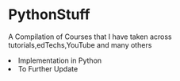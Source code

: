 # PythonStuff
A Compilation of Courses that I have taken across tutorials,edTechs,YouTube and many others
<li>Implementation in Python</li>
<li>To Further Update</li>
